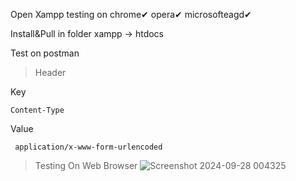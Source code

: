 Open Xampp testing on chrome✔ opera✔ microsofteagd✔

Install&Pull in folder xampp -> htdocs

Test on postman

> Header

Key

    Content-Type

Value

     application/x-www-form-urlencoded

> Testing On Web Browser
![Screenshot 2024-09-28 004325](https://github.com/user-attachments/assets/efa86a7c-d974-4de9-90f5-e6fa92428699)
